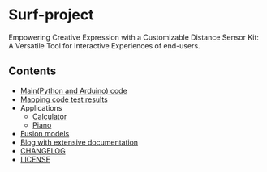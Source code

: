# Surf-project
Empowering Creative Expression with a Customizable Distance Sensor Kit: A Versatile Tool for Interactive Experiences of end-users.

## Contents
- [Main(Python and Arduino) code](https://github.com/Hyouteki/Surf-project/tree/main/main)
- [Mapping code test results](https://github.com/Hyouteki/Surf-project/blob/main/tests/coordinates_test.txt)
- Applications
  - [Calculator](https://github.com/Hyouteki/Surf-project/tree/main/applications/calculator)
  - [Piano](https://github.com/Hyouteki/Surf-project/tree/main/applications/piano)
- [Fusion models](https://github.com/Hyouteki/Surf-project/blob/main/models)
- [Blog with extensive documentation](https://hyouteki.github.io/me/blogs/capturing-motion-using-ultrasonic-sensors/)
- [CHANGELOG](https://github.com/Hyouteki/Surf-project/blob/main/CHANGELOG.md)
- [LICENSE](https://github.com/Hyouteki/Surf-project/blob/main/LICENSE.md)
